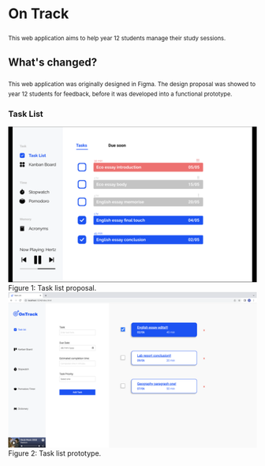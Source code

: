 # On Track 

<sub> This web application aims to help year 12 students manage their study sessions. </sub>

## What's changed?
<sub> This web application was originally designed in Figma. The design proposal was showed to year 12 students for feedback, before it was developed into a functional prototype. </sub>

### Task List
![alt text](images/taskList.png) Figure 1: Task list proposal.
![alt text](images/taskListSite.png) Figure 2: Task list prototype.